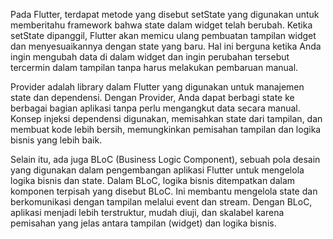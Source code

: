 Pada Flutter, terdapat metode yang disebut setState yang digunakan untuk memberitahu framework bahwa state dalam widget telah berubah. Ketika setState dipanggil, Flutter akan memicu ulang pembuatan tampilan widget dan menyesuaikannya dengan state yang baru. Hal ini berguna ketika Anda ingin mengubah data di dalam widget dan ingin perubahan tersebut tercermin dalam tampilan tanpa harus melakukan pembaruan manual.

Provider adalah library dalam Flutter yang digunakan untuk manajemen state dan dependensi. Dengan Provider, Anda dapat berbagi state ke berbagai bagian aplikasi tanpa perlu mengangkut data secara manual. Konsep injeksi dependensi digunakan, memisahkan state dari tampilan, dan membuat kode lebih bersih, memungkinkan pemisahan tampilan dan logika bisnis yang lebih baik.

Selain itu, ada juga BLoC (Business Logic Component), sebuah pola desain yang digunakan dalam pengembangan aplikasi Flutter untuk mengelola logika bisnis dan state. Dalam BLoC, logika bisnis ditempatkan dalam komponen terpisah yang disebut BLoC. Ini membantu mengelola state dan berkomunikasi dengan tampilan melalui event dan stream. Dengan BLoC, aplikasi menjadi lebih terstruktur, mudah diuji, dan skalabel karena pemisahan yang jelas antara tampilan (widget) dan logika bisnis.